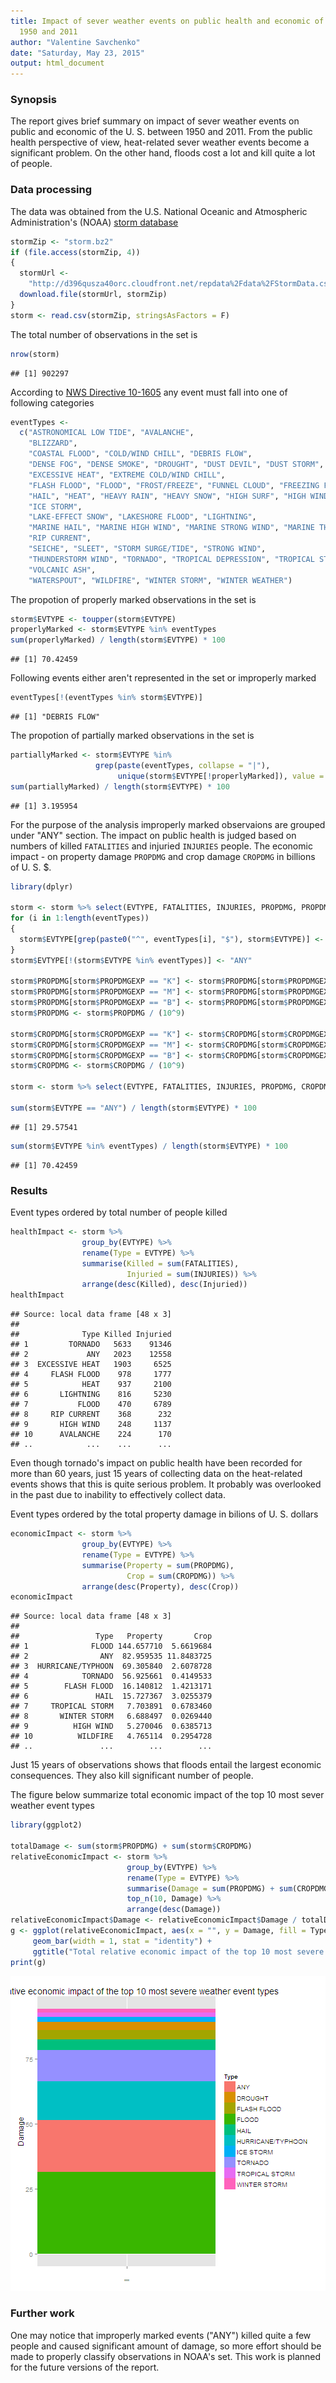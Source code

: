 ```yaml
---
title: Impact of sever weather events on public health and economic of the U. S. between
  1950 and 2011
author: "Valentine Savchenko"
date: "Saturday, May 23, 2015"
output: html_document
---
```

### Synopsis
The report gives brief summary on impact of sever weather events on public and economic of the U. S. between 1950 and 2011. From the public health perspective of view, heat-related sever weather events  become a significant problem. On the other hand, floods cost a lot and kill quite a lot of people.

### Data processing

The data was obtained from the U.S. National Oceanic and Atmospheric Administration's (NOAA) [storm database](https://d396qusza40orc.cloudfront.net/repdata%2Fdata%2FStormData.csv.bz2)

```r
stormZip <- "storm.bz2"
if (file.access(stormZip, 4))
{
  stormUrl <-
    "http://d396qusza40orc.cloudfront.net/repdata%2Fdata%2FStormData.csv.bz2"
  download.file(stormUrl, stormZip)
}
storm <- read.csv(stormZip, stringsAsFactors = F)
```
The total number of observations in the set is

```r
nrow(storm)
```

```
## [1] 902297
```
According to [NWS Directive 10-1605](http://www.ncdc.noaa.gov/stormevents/pd01016005curr.pdf) any event must fall into one of following categories

```r
eventTypes <-
  c("ASTRONOMICAL LOW TIDE", "AVALANCHE",               
    "BLIZZARD",
    "COASTAL FLOOD", "COLD/WIND CHILL", "DEBRIS FLOW",
    "DENSE FOG", "DENSE SMOKE", "DROUGHT", "DUST DEVIL", "DUST STORM",
    "EXCESSIVE HEAT", "EXTREME COLD/WIND CHILL",
    "FLASH FLOOD", "FLOOD", "FROST/FREEZE", "FUNNEL CLOUD", "FREEZING FOG", 
    "HAIL", "HEAT", "HEAVY RAIN", "HEAVY SNOW", "HIGH SURF", "HIGH WIND", "HURRICANE/TYPHOON",
    "ICE STORM",
    "LAKE-EFFECT SNOW", "LAKESHORE FLOOD", "LIGHTNING",
    "MARINE HAIL", "MARINE HIGH WIND", "MARINE STRONG WIND", "MARINE THUNDERSTORM WIND",
    "RIP CURRENT",
    "SEICHE", "SLEET", "STORM SURGE/TIDE", "STRONG WIND",
    "THUNDERSTORM WIND", "TORNADO", "TROPICAL DEPRESSION", "TROPICAL STORM", "TSUNAMI",
    "VOLCANIC ASH",
    "WATERSPOUT", "WILDFIRE", "WINTER STORM", "WINTER WEATHER")
```
The propotion of properly marked observations in the set is

```r
storm$EVTYPE <- toupper(storm$EVTYPE)
properlyMarked <- storm$EVTYPE %in% eventTypes
sum(properlyMarked) / length(storm$EVTYPE) * 100
```

```
## [1] 70.42459
```
Following events either aren't represented in the set or improperly marked

```r
eventTypes[!(eventTypes %in% storm$EVTYPE)]
```

```
## [1] "DEBRIS FLOW"
```
The propotion of partially marked observations in the set is

```r
partiallyMarked <- storm$EVTYPE %in%
                   grep(paste(eventTypes, collapse = "|"),
                        unique(storm$EVTYPE[!properlyMarked]), value = T)
sum(partiallyMarked) / length(storm$EVTYPE) * 100
```

```
## [1] 3.195954
```
For the purpose of the analysis improperly marked observaions are grouped under "ANY" section. The impact on public health is judged based on numbers of killed `FATALITIES` and injuried `INJURIES` people. The economic impact - on property damage `PROPDMG` and crop damage `CROPDMG` in billions of U. S. $.

```r
library(dplyr)

storm <- storm %>% select(EVTYPE, FATALITIES, INJURIES, PROPDMG, PROPDMGEXP, CROPDMG, CROPDMGEXP)
for (i in 1:length(eventTypes))
{
  storm$EVTYPE[grep(paste0("^", eventTypes[i], "$"), storm$EVTYPE)] <- eventTypes[i]
}
storm$EVTYPE[!(storm$EVTYPE %in% eventTypes)] <- "ANY"

storm$PROPDMG[storm$PROPDMGEXP == "K"] <- storm$PROPDMG[storm$PROPDMGEXP == "K"] * (10^3)
storm$PROPDMG[storm$PROPDMGEXP == "M"] <- storm$PROPDMG[storm$PROPDMGEXP == "M"] * (10^6)
storm$PROPDMG[storm$PROPDMGEXP == "B"] <- storm$PROPDMG[storm$PROPDMGEXP == "B"] * (10^9)
storm$PROPDMG <- storm$PROPDMG / (10^9)

storm$CROPDMG[storm$CROPDMGEXP == "K"] <- storm$CROPDMG[storm$CROPDMGEXP == "K"] * (10^3)
storm$CROPDMG[storm$CROPDMGEXP == "M"] <- storm$CROPDMG[storm$CROPDMGEXP == "M"] * (10^6)
storm$CROPDMG[storm$CROPDMGEXP == "B"] <- storm$CROPDMG[storm$CROPDMGEXP == "B"] * (10^9)
storm$CROPDMG <- storm$CROPDMG / (10^9)

storm <- storm %>% select(EVTYPE, FATALITIES, INJURIES, PROPDMG, CROPDMG)

sum(storm$EVTYPE == "ANY") / length(storm$EVTYPE) * 100
```

```
## [1] 29.57541
```

```r
sum(storm$EVTYPE %in% eventTypes) / length(storm$EVTYPE) * 100
```

```
## [1] 70.42459
```
### Results
Event types ordered by total number of people killed

```r
healthImpact <- storm %>%
                group_by(EVTYPE) %>%
                rename(Type = EVTYPE) %>%
                summarise(Killed = sum(FATALITIES),
                          Injuried = sum(INJURIES)) %>%
                arrange(desc(Killed), desc(Injuried))
healthImpact
```

```
## Source: local data frame [48 x 3]
## 
##              Type Killed Injuried
## 1         TORNADO   5633    91346
## 2             ANY   2023    12558
## 3  EXCESSIVE HEAT   1903     6525
## 4     FLASH FLOOD    978     1777
## 5            HEAT    937     2100
## 6       LIGHTNING    816     5230
## 7           FLOOD    470     6789
## 8     RIP CURRENT    368      232
## 9       HIGH WIND    248     1137
## 10      AVALANCHE    224      170
## ..            ...    ...      ...
```
Even though tornado's impact on public health have been recorded for more than 60 years, just 15 years of collecting data on the heat-related events shows that this is quite serious problem. It probably was overlooked in the past due to inability to effectively collect data.

Event types ordered by the total property damage in bilions of U. S. dollars

```r
economicImpact <- storm %>%
                group_by(EVTYPE) %>%
                rename(Type = EVTYPE) %>%
                summarise(Property = sum(PROPDMG),
                          Crop = sum(CROPDMG)) %>%
                arrange(desc(Property), desc(Crop))
economicImpact
```

```
## Source: local data frame [48 x 3]
## 
##                 Type   Property       Crop
## 1              FLOOD 144.657710  5.6619684
## 2                ANY  82.959535 11.8483725
## 3  HURRICANE/TYPHOON  69.305840  2.6078728
## 4            TORNADO  56.925661  0.4149533
## 5        FLASH FLOOD  16.140812  1.4213171
## 6               HAIL  15.727367  3.0255379
## 7     TROPICAL STORM   7.703891  0.6783460
## 8       WINTER STORM   6.688497  0.0269440
## 9          HIGH WIND   5.270046  0.6385713
## 10          WILDFIRE   4.765114  0.2954728
## ..               ...        ...        ...
```
Just 15 years of observations shows that floods entail the largest economic consequences. They also kill significant number of people.

The figure below summarize total economic impact of the top 10 most sever weather event types

```r
library(ggplot2)

totalDamage <- sum(storm$PROPDMG) + sum(storm$CROPDMG)
relativeEconomicImpact <- storm %>%
                          group_by(EVTYPE) %>%
                          rename(Type = EVTYPE) %>%
                          summarise(Damage = sum(PROPDMG) + sum(CROPDMG)) %>%
                          top_n(10, Damage) %>%
                          arrange(desc(Damage))
relativeEconomicImpact$Damage <- relativeEconomicImpact$Damage / totalDamage * 100
g <- ggplot(relativeEconomicImpact, aes(x = "", y = Damage, fill = Type)) +
     geom_bar(width = 1, stat = "identity") +
     ggtitle("Total relative economic impact of the top 10 most severe weather event types")
print(g)
```

![plot of chunk unnamed-chunk-10](figure/unnamed-chunk-10-1.png) 

### Further work
One may notice that improperly marked events ("ANY") killed quite a few people and caused significant amount of damage, so more effort should be made to properly classify observations in NOAA's set. This work is planned for the future versions of the report.
